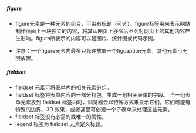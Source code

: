 ##### figure
+ figure元素是一种元素的组合，可带有标题（可选）。figure标签用来表示网站制作页面上一块独立的内容，将其从网页上移除后不会对网页上的其他内容产生影响。figure所表示的内容可以是图片、统计图或代码示例。
* 注意：一个figure元素内最多只允许放置一个figcaption元素，其他元素可无限放置。

#####  fieldset 
+ fieldset 元素可将表单内的相关元素分组。
+ fieldset 标签将表单内容的一部分打包，生成一组相关表单的字段。
当一组表单元素放到 fieldset 标签内时，浏览器会以特殊方式来显示它们，它们可能有特殊的边界、3D 效果，或者甚至可创建一个子表单来处理这些元素。
+ fieldset 标签没有必需的或唯一的属性。
+ legend 标签为 fieldset 元素定义标题。